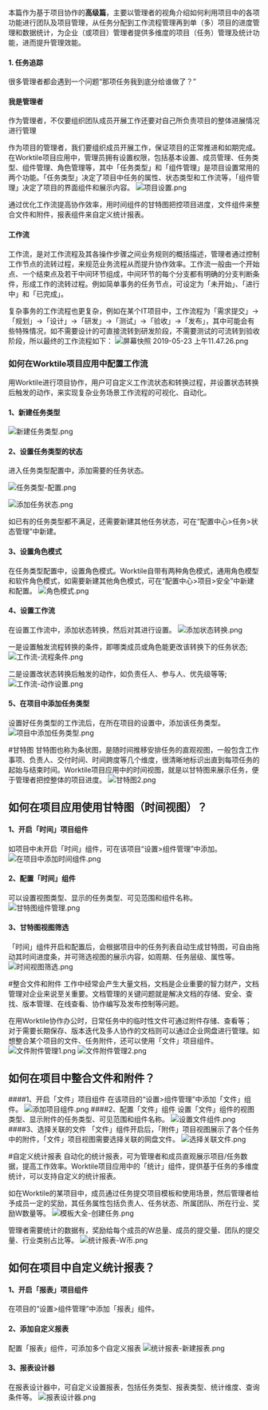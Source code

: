 本篇作为基于项目协作的**高级篇**，主要以管理者的视角介绍如何利用项目中的各项功能进行团队及项目管理，从任务分配到工作流程管理再到单（多）项目的进度管理和数据统计，为企业（或项目）管理者提供多维度的项目（任务）管理及统计功能，进而提升管理效能。

#### 1. 任务追踪

很多管理者都会遇到一个问题“那项任务我到底分给谁做了？”





#### 我是管理者

作为管理者，不仅要组织团队成员开展工作还要对自己所负责项目的整体进展情况进行管理

作为项目的管理者，我们要组织成员开展工作，保证项目的正常推进和如期完成。在Worktile项目应用中，管理员拥有设置权限，包括基本设置、成员管理、任务类型、组件管理、角色管理等，其中「任务类型」和「组件管理」是项目设置常用的两个功能。「任务类型」决定了项目中任务的属性、状态类型和工作流等，「组件管理」决定了项目的界面组件和展示内容。
![项目设置.png](https://wt-box.worktile.com/public/1abfbe60-5338-4a2e-905f-f3d954714ea8)

通过优化工作流提高协作效率，用时间组件的甘特图把控项目进度，文件组件来整合文件和附件，报表组件来自定义统计报表。

#### 工作流
工作流，是对工作流程及其各操作步骤之间业务规则的概括描述，管理者通过控制工作节点的流转过程，来规范业务流程从而提升协作效率。工作流一般由一个开始点、一个结束点及若干中间环节组成，中间环节的每个分支都有明确的分支判断条件，形成工作的流转过程。例如简单事务的任务节点，可设定为「未开始」、「进行中」和「已完成」。

复杂事务的工作流程也更复杂，例如在某个IT项目中，工作流程为「需求提交」→「规划」→「设计」→「研发」→「测试」→「验收」→「发布」，其中可能会有些特殊情况，如不需要设计的可直接流转到研发阶段，不需要测试的可流转到验收阶段，所以最终的工作流程如下：
![屏幕快照 2019-05-23 上午11.47.26.png](https://wt-box.worktile.com/public/247b766f-2b36-4729-afb7-913428b8bf42)

### 如何在Worktile项目应用中配置工作流
用Worktile进行项目协作，用户可自定义工作流状态和转换过程，并设置状态转换后触发的动作，来实现复杂业务场景工作流程的可视化、自动化。
####  **1、新建任务类型** 
![新建任务类型.png](https://wt-box.worktile.com/public/7ba9006c-48cb-44c7-81c6-0ae401fd7196)

####  **2、设置任务类型的状态** 
进入任务类型配置中，添加需要的任务状态。

![任务类型-配置.png](https://wt-box.worktile.com/public/2a414216-a37b-42dd-8ece-c0b36e679c3d)

![添加任务状态.png](https://wt-box.worktile.com/public/9fb554af-e79f-4d8f-93f4-1bc9c3ea1240)

如已有的任务类型都不满足，还需要新建其他任务状态，可在“配置中心>任务>状态管理”中新建。


####  **3、设置角色模式** 

在任务类型配置中，设置角色模式。Worktile自带有两种角色模式，通用角色模型和软件角色模式，如需要新建其他角色模式，可在“配置中心>项目>安全”中新建和配置。
![角色模式.png](https://wt-box.worktile.com/public/ebfc5200-b991-44ce-8884-5bbb4fbc0de3)


####  **4、设置工作流** 
在设置工作流中，添加状态转换，然后对其进行设置。
![添加状态转换.png](https://wt-box.worktile.com/public/6412ff37-1305-4916-8a20-b880742e13a2)

一是设置触发流程转换的条件，即哪类成员或角色能更改该转换下的任务状态;
![工作流-流程条件.png](https://wt-box.worktile.com/public/207a8273-ba8a-4ff7-98f0-66055a4d1f0f)

二是设置改状态转换后触发的动作，如负责任人、参与人、优先级等等;
![工作流-动作设置.png](https://wt-box.worktile.com/public/1fbaee50-fed4-475c-ba85-025c66dd0614)

####  **5、在项目中添加任务类型** 
设置好任务类型的工作流后，在所在项目的设置中，添加该任务类型。
![项目中添加任务类型.png](https://wt-box.worktile.com/public/a92079b0-516c-42ae-8cd9-5b4dc17bad84)


#甘特图
甘特图也称为条状图，是随时间推移安排任务的直观视图，一般包含工作事项、负责人、交付时间、时间跨度等几个维度，很清晰地标识出直到每项任务的起始与结束时间。Worktile项目应用中的时间视图，就是以甘特图来展示任务，便于管理者把控整体的项目进度。
![甘特图2.png](https://wt-box.worktile.com/public/a53537bf-cef4-4653-89eb-41ed9c1b41ea)

## 如何在项目应用使用甘特图（时间视图）？
#### 1、开启「时间」项目组件
如项目中未开启「时间」组件，可在该项目“设置>组件管理”中添加。
![在项目中添加时间组件.png](https://wt-box.worktile.com/public/fdeeb9fd-a6ee-4abf-9049-691fa4271e88)
#### 2、配置「时间」组件
可以设置视图类型、显示的任务类型、可见范围和组件名称。
![甘特图组件管理.png](https://wt-box.worktile.com/public/3ab01c37-db9a-4c48-b5cf-cd514460e36c)
#### 3、甘特图视图筛选
「时间」组件开启和配置后，会根据项目中的任务列表自动生成甘特图，可自由拖动其时间进度条，并可筛选视图的展示内容，如周期、任务层级、属性等。
![时间视图筛选.png](https://wt-box.worktile.com/public/a8ec95fc-39a9-4c05-be10-55c24857cef9)

#整合文件和附件
工作中经常会产生大量文档，文档是企业重要的智力财产，文档管理对企业来说至关重要。文档管理的关键问题就是解决文档的存储、安全、查找、版本管理、在线查看、协作编写及发布控制等问题。

在用Worktile协作办公时，日常任务中的临时性文件可通过附件存储、查看等； 对于需要长期保存、版本迭代及多人协作的文档则可以通过企业网盘进行管理。如想整合某个项目的文件、任务附件，还可以使用「文件」项目组件。
![文件附件管理1.png](https://wt-box.worktile.com/public/403a8603-c127-49db-b9f3-a39164944cd1)
![文件附件管理2.png](https://wt-box.worktile.com/public/5b0d950d-5705-4ca8-b4f1-78b71324ff71)
## 如何在项目中整合文件和附件？
####1、开启「文件」项目组件
在该项目的“设置>组件管理”中添加「文件」组件。
![添加项目组件.png](https://wt-box.worktile.com/public/1c5cd3fd-8053-4ca5-89fa-ec4779d21ab3)
####2、配置「文件」组件
设置「文件」组件的视图类型、显示附件的任务类型、可见范围和组件名称。
![设置文件组件.png](https://wt-box.worktile.com/public/b08f0e46-8400-42d0-8215-ae93fbc8ca73)
####3、选择关联的文件
「文件」组件开启后，「附件」项目视图展示了各个任务中的附件，「文件」项目视图需要选择关联的网盘文件。
![选择关联文件.png](https://wt-box.worktile.com/public/1f6e5e77-87b2-4839-89b2-a7b281bbfa10)

#自定义统计报表
自动化的统计报表，可为管理者和成员直观展示项目/任务数据，提高工作效率。Worktile项目应用中的「统计」组件，提供基于任务的多维度统计，可以支持自定义的统计报表。

如在Worktile的某项目中，成员通过任务提交项目模板和使用场景，然后管理者给予成员一定的奖励，其任务属性包括负责人、任务状态、所属团队、所在行业、奖励W数量等。
![模板大全-创建任务.png](https://wt-box.worktile.com/public/ccb09ae2-5739-4bdd-bb3f-d8c74ed8b315)

管理者需要统计的数据有，奖励给每个成员的W总量、成员的提交量、团队的提交量、行业类别占比等。
![统计报表-W币.png](https://wt-box.worktile.com/public/5536a167-456b-423a-8468-764c99aa27e7)

## 如何在项目中自定义统计报表？
#### 1、开启「报表」项目组件
在项目的“设置>组件管理”中添加「报表」组件。
#### 2、添加自定义报表
配置「报表」组件，可添加多个自定义报表
![统计报表-新建报表.png](https://wt-box.worktile.com/public/6fcd64b0-0392-40e1-8bcc-e0192858600a)
#### 3、报表设计器
在报表设计器中，可自定义设置报表，包括任务类型、报表类型、统计维度、查询条件等。
![报表设计器.png](https://wt-box.worktile.com/public/7bb028f4-4477-4391-a56a-5e7354bb9aff)

 